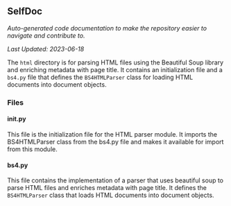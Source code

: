 <!--- START SELFDOC --->
## SelfDoc
_Auto-generated code documentation to make the repository easier to navigate and contribute to._

_Last Updated: 2023-06-18_

The `html` directory is for parsing HTML files using the Beautiful Soup library and enriching metadata with page title. It contains an initialization file and a `bs4.py` file that defines the `BS4HTMLParser` class for loading HTML documents into document objects.

### Files
#### __init__.py
This file is the initialization file for the HTML parser module. It imports the BS4HTMLParser class from the bs4.py file and makes it available for import from this module.

#### bs4.py
This file contains the implementation of a parser that uses beautiful soup to parse HTML files and enriches metadata with page title. It defines the `BS4HTMLParser` class that loads HTML documents into document objects.

<!--- END SELFDOC --->